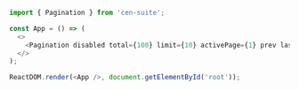 <!--start-code-->

```js
import { Pagination } from 'cen-suite';

const App = () => (
  <>
    <Pagination disabled total={100} limit={10} activePage={1} prev last next first />
  </>
);

ReactDOM.render(<App />, document.getElementById('root'));
```

<!--end-code-->
